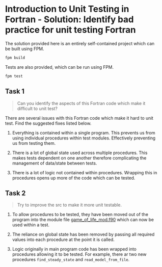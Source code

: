 # Introduction to Unit Testing in Fortran - Solution: Identify bad practice for unit testing Fortran

The solution provided here is an entirely self-contained project which can be built using FPM.

```bash
fpm build
```

Tests are also provided, which can be run using FPM.

```bash
fpm test
```

## Task 1

> Can you identify the aspects of this Fortran code which make it difficult to unit test?

There are several issues with this Fortran code which make it hard to unit test. Find the suggested fixes listed below.

1. Everything is contained within a single program. This prevents us from using individual procedures within test modules.
   Effectively preventing us from testing them.

2. There is a lot of global state used across multiple procedures. This makes tests dependent on one another therefore
   complicating the management of data/state between tests.

3. There is a lot of logic not contained within procedures. Wrapping this in procedures opens up more of the code which can be
   tested.

## Task 2

> Try to improve the src to make it more unit testable.

1. To allow procedures to be tested, they have been moved out of the program into the module file
   [game_of_life_mod.f90](./src/game_of_life_mod.f90) which can now be used within a test.

2. The reliance on global state has been removed by passing all required values into each procedure at the point it is called.

3. Logic originally in main program code has been wrapped into procedures allowing it to be tested. For example, there ar two 
   new procedures `find_steady_state` and `read_model_from_file`.
